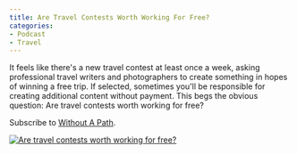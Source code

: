 ```yaml
---
title: Are Travel Contests Worth Working For Free?
categories:
- Podcast
- Travel
---
```


It feels like there's a new travel contest at least once a week, asking professional travel writers and photographers to create something in hopes of winning a free trip. If selected, sometimes you'll be responsible for creating additional content without payment. This begs the obvious question: Are travel contests worth working for free?

Subscribe to [Without A Path](https://itunes.apple.com/us/podcast/without-a-path/id1037475413?l=es&mt=2).<!-- more -->

[![Are travel contests worth working for free?](https://withoutapath.com/wp-content/uploads/2016/05/Are-travel-contests-worth-working-for-free-683x1024.png)](https://withoutapath.com/wp-content/uploads/2016/05/Are-travel-contests-worth-working-for-free.png)
